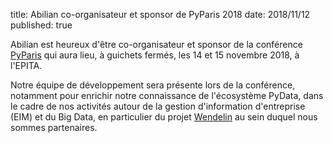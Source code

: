 title: Abilian co-organisateur et sponsor de  PyParis 2018
date: 2018/11/12
published: true

Abilian est heureux d'être co-organisateur et sponsor de la conférence 
[PyParis](http://pyparis.org/) qui aura lieu, à guichets fermés, les 14 et 15 novembre 2018, à l'EPITA.

Notre équipe de développement sera présente lors de la conférence, notamment
pour enrichir notre connaissance de l'écosystème PyData, dans le cadre de
nos activités autour de la gestion d'information d'entreprise (EIM) et
du Big Data, en particulier du projet [Wendelin](http://www.wendelin.io/NXD-Presentation.Hyperconvergence.Big.Data.Small.App?portal_skin=CI_slideshow#/) au sein duquel nous sommes
partenaires.
